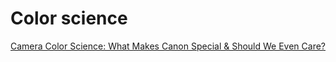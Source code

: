# Color science

[Camera Color Science: What Makes Canon Special & Should We Even Care?](https://youtu.be/9sVGnisy_qY)